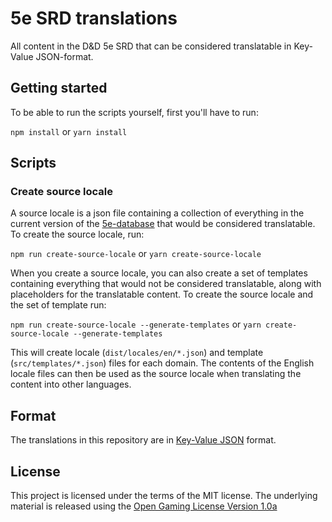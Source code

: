 # 5e SRD translations
All content in the D&amp;D 5e SRD that can be considered translatable in Key-Value JSON-format.

## Getting started

To be able to run the scripts yourself, first you'll have to run:

`npm install`
or
`yarn install`

## Scripts

### Create source locale

A source locale is a json file containing a collection of everything in the current version of the [5e-database](https://github.com/5e-bits/5e-database) that would be considered translatable. To create the source locale, run:

`npm run create-source-locale`
or
`yarn create-source-locale`

When you create a source locale, you can also create a set of templates containing everything that would not be considered translatable, along with placeholders for the translatable content. To create the source locale and the set of template run:

`npm run create-source-locale --generate-templates`
or
`yarn create-source-locale --generate-templates`

This will create locale (`dist/locales/en/*.json`) and template (`src/templates/*.json`) files for each domain. The contents of the English locale files can then be used as the source locale when translating the content into other languages.

## Format
The translations in this repository are in [Key-Value JSON](https://poeditor.com/localization/files/key-value-json) format.

## License
This project is licensed under the terms of the MIT license. The underlying material is released using the [Open Gaming License Version 1.0a](http://www.opengamingfoundation.org/ogl.html)
